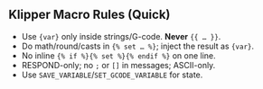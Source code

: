 ## Klipper Macro Rules (Quick)
- Use `{var}` only inside strings/G-code. **Never** `{{ … }}`.
- Do math/round/casts in `{% set … %}`; inject the result as `{var}`.
- No inline `{% if %}{% set %}{% endif %}` on one line.
- RESPOND-only; no `;` or `[]` in messages; ASCII-only.
- Use `SAVE_VARIABLE`/`SET_GCODE_VARIABLE` for state.
